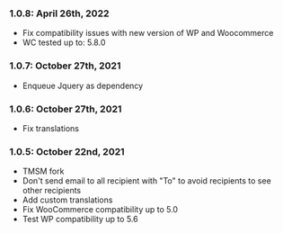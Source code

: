 ### 1.0.8: April 26th, 2022
* Fix compatibility issues with new version of WP and Woocommerce
* WC tested up to: 5.8.0

### 1.0.7: October 27th, 2021
* Enqueue Jquery as dependency

### 1.0.6: October 27th, 2021
* Fix translations

### 1.0.5: October 22nd, 2021
* TMSM fork
* Don't send email to all recipient with "To" to avoid recipients to see other recipients
* Add custom translations
* Fix WooCommerce compatibility up to 5.0
* Test WP compatibility up to 5.6